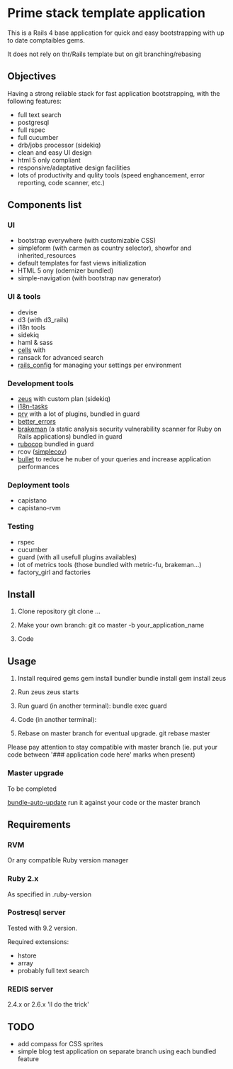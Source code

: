 # Prime stack template application

This is a Rails 4 base application for quick and easy bootstrapping with up to date comptaibles gems.

It does not rely on thr/Rails template but on git branching/rebasing

## Objectives

Having a strong reliable stack for fast application bootstrapping, with the following features:

* full text search
* postgresql
* full rspec
* full cucumber
* drb/jobs processor (sidekiq)
* clean and easy UI design
* html 5 only compliant
* responsive/adaptative design facilities
* lots of productivity and qulity tools (speed enghancement, error reporting, code scanner, etc.)

## Components list

### UI

* bootstrap everywhere (with customizable CSS)
* simpleform (with carmen as country selector), showfor and inherited_resources
* default templates for fast views initialization
* HTML 5 ony (odernizer bundled)
* simple-navigation (with bootstrap nav generator)

### UI & tools

* devise
* d3 (with d3_rails)
* i18n tools
* sidekiq
* haml & sass
* [cells](https://github.com/apotonick/cells) with [](https://github.com/apotonick/rspec-cells)
* ransack for advanced search
* [rails_config](https://github.com/railsjedi/rails_config) for managing your settings per environment

### Development tools

* [zeus](https://github.com/burke/zeus) with custom plan (sidekiq)
* [i18n-tasks](https://github.com/glebm/i18n-tasks)
* [pry](https://github.com/pry/pry) with a lot of plugins, bundled in guard
* [better_errors](https://github.com/charliesome/better_errors)
* [brakeman](https://github.com/presidentbeef/brakeman) (a static analysis security vulnerability scanner for Ruby on Rails applications) bundled in guard
* [rubocop](https://github.com/bbatsov/rubocop) bundled in guard
* rcov ([simplecov](https://github.com/colszowka/simplecov))
* [bullet](https://github.com/flyerhzm/bullet) to reduce he nuber of your queries and increase application performances

### Deployment tools

* capistano
* capistano-rvm

### Testing

* rspec
* cucumber
* guard (with all usefull plugins availables)
* lot of metrics tools (those bundled with metric-fu, brakeman...)
* factory_girl and factories

## Install

1. Clone repository
    git clone ...

2. Make your own branch:
    git co master -b your_application_name

3. Code

## Usage

1. Install required gems
    gem install bundler
    bundle install
    gem install zeus

2. Run zeus
    zeus starts

3. Run guard (in another terminal):
    bundle exec guard

4. Code (in another terminal):

5. Rebase on master branch for eventual upgrade.
    git rebase master

Please pay attention to stay compatible with master branch (ie. put your code between '### application code here' marks when present)

### Master upgrade

To be completed

[bundle-auto-update](https://github.com/versapay/bundler-auto-update) run it against your code or the master branch

## Requirements

### RVM

Or any compatible Ruby version manager

### Ruby 2.x

As specified in .ruby-version

### Postresql server

Tested with 9.2 version.

Required extensions:
* hstore
* array
* probably full text search

### REDIS server
2.4.x or 2.6.x 'll do the trick'

## TODO

* add compass for CSS sprites
* simple blog test application on separate branch using each bundled feature

